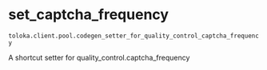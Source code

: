 # set_captcha_frequency
`toloka.client.pool.codegen_setter_for_quality_control_captcha_frequency`

A shortcut setter for quality_control.captcha_frequency


